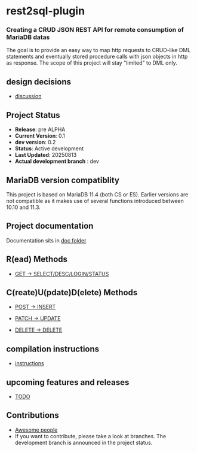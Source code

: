# rest2sql-plugin 
### Creating a CRUD JSON REST API for remote consumption of MariaDB datas

The goal is to provide an easy way to map http requests to CRUD-like DML statements and eventually stored procedure calls with json objects in http as response. The scope of this project will stay "limited" to DML only.

## design decisions
* [discussion](https://github.com/SylvainA77/JSON2SQL-plugin/blob/main/doc/stack-n-architecture-decisions.md)
 
## Project Status

- **Release**: pre ALPHA
- **Current Version**: 0.1
- **dev version**: 0.2  
- **Status**: Active development
- **Last Updated**: 20250813
- **Actual development branch** : dev

## MariaDB version compatiblity

This project is based on MariaDB 11.4 (both CS or ES). Earlier versions are not compatible as it makes use of several functions introduced between 10.10 and 11.3.

## Project documentation
Documentation sits in [doc folder](./doc) 

## R(ead) Methods

* [GET → SELECT/DESC/LOGIN/STATUS](https://github.com/SylvainA77/JSON-API-plugin/blob/main/doc/handle_get_request.md)

## C(reate)U(pdate)D(elete) Methods

* [POST → INSERT](https://github.com/SylvainA77/JSON2SQL-plugin/blob/main/doc/handle_post_request.md)  

* [PATCH → UPDATE](https://github.com/SylvainA77/JSON2SQL-plugin/blob/main/doc/handle_patch_request.md)  

* [DELETE → DELETE](https://github.com/SylvainA77/JSON2SQL-plugin/blob/main/doc/handle_delete_request.md)

  
## compilation instructions

* [instructions](https://github.com/SylvainA77/JSON-API-plugin/blob/main/doc/compilation.md)

## upcoming features and releases

* [TODO](https://github.com/SylvainA77/JSON-API-plugin/blob/main/doc/TODO.md)

## Contributions

* [Awesome people](https://github.com/SylvainA77/JSON-API-plugin/blob/main/Contributions.md)
* If you want to contribute, please take a look at branches. The development branch is announced in the project status.


